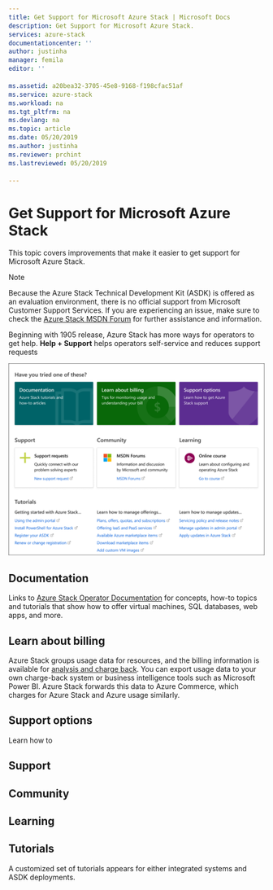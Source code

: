 ```yaml
---
title: Get Support for Microsoft Azure Stack | Microsoft Docs
description: Get Support for Microsoft Azure Stack.
services: azure-stack
documentationcenter: ''
author: justinha
manager: femila
editor: ''

ms.assetid: a20bea32-3705-45e8-9168-f198cfac51af
ms.service: azure-stack
ms.workload: na
ms.tgt_pltfrm: na
ms.devlang: na
ms.topic: article
ms.date: 05/20/2019
ms.author: justinha
ms.reviewer: prchint
ms.lastreviewed: 05/20/2019

---
```

# Get Support for Microsoft Azure Stack

This topic covers improvements that make it easier to get support for Microsoft Azure Stack. 

> [!NOTE]
> Because the Azure Stack Technical Development Kit (ASDK) is offered as an evaluation environment, there is no official support from Microsoft Customer Support Services. If you are experiencing an issue, make sure to check the [Azure Stack MSDN Forum](https://social.msdn.microsoft.com/Forums/azure/home?forum=azurestack) for further assistance and information.  

Beginning with 1905 release, Azure Stack has more ways for operators to get help. **Help + Support** helps operators self-service and reduces support requests 

![Get support options](media/azure-stack-get-support/get-support-options.png)

## Documentation

Links to [Azure Stack Operator Documentation](index.yml) for concepts, how-to topics and tutorials that show how to offer virtual machines, SQL databases, web apps, and more. 

## Learn about billing

Azure Stack groups usage data for resources, and the billing information is available for [analysis and charge back](azure-stack-billing-and-chargeback.md). You can export usage data to your own charge-back system or business intelligence tools such as Microsoft Power BI. Azure Stack forwards this data to Azure Commerce, which charges for Azure Stack and Azure usage similarly. 

## Support options

Learn how to 

## Support

## Community 

## Learning

## Tutorials

A customized set of tutorials appears for either integrated systems and ASDK deployments. 